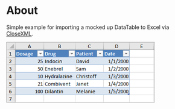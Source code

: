 ﻿# About

Simple example for importing a mocked up DataTable to Excel via [CloseXML](https://github.com/closedxml/closedxml/wiki).

![Screen](assets/Screen.png)